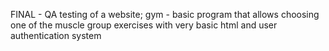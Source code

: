 FINAL - QA testing of a website;
gym - basic program that allows choosing one of the muscle group exercises with very basic html and user authentication system 
